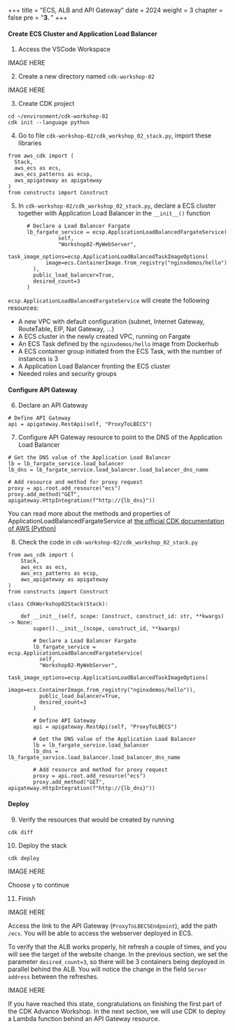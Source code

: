 +++
title = "ECS, ALB and API Gateway"
date = 2024
weight = 3
chapter = false
pre = "<b>3. </b>"
+++

#### Create ECS Cluster and Application Load Balancer

1. Access the VSCode Workspace

IMAGE HERE

2. Create a new directory named `cdk-workshop-02`

IMAGE HERE

3. Create CDK project

```
cd ~/environment/cdk-workshop-02
cdk init --language python
```

4. Go to file `cdk-workshop-02/cdk_workshop_02_stack.py`, import these libraries

```
from aws_cdk import (
  Stack,
  aws_ecs as ecs,
  aws_ecs_patterns as ecsp,
  aws_apigateway as apigateway
)
from constructs import Construct
```

5. In `cdk-workshop-02/cdk_workshop_02_stack.py`, declare a ECS cluster together with Application Load Balancer in the `__init__()` function

```
      # Declare a Load Balancer Fargate 
      lb_fargate_service = ecsp.ApplicationLoadBalancedFargateService(
				self, 
				"Workshop02-MyWebServer",
        task_image_options=ecsp.ApplicationLoadBalancedTaskImageOptions(
            image=ecs.ContainerImage.from_registry("nginxdemos/hello")
        ),
        public_load_balancer=True,
        desired_count=3
      )
```
`ecsp.ApplicationLoadBalancedFargateService` will create the following resources:

  - A new VPC with default configuration (subnet, Internet Gateway, RouteTable, EIP, Nat Gateway, …)
  - A ECS cluster in the newly created VPC, running on Fargate
  - An ECS Task defined by the `nginxdemos/hello` image from Dockerhub
  - A ECS container group initiated from the ECS Task, with the number of instances is 3
  - A Application Load Balancer fronting the ECS cluster
  - Needed roles and security groups

#### Configure API Gateway

6. Declare an API Gateway

```
# Define API Gateway
api = apigateway.RestApi(self, "ProxyToLBECS")
```

7. Configure API Gateway resource to point to the DNS of the Application Load Balancer

```
# Get the DNS value of the Application Load Balancer 
lb = lb_fargate_service.load_balancer
lb_dns = lb_fargate_service.load_balancer.load_balancer_dns_name

# Add resource and method for proxy request
proxy = api.root.add_resource("ecs")
proxy.add_method("GET", apigateway.HttpIntegration(f"http://{lb_dns}"))
```

You can read more about the methods and properties of ApplicationLoadBalancedFargateService at [the official CDK documentation of AWS (Python)](https://docs.aws.amazon.com/cdk/api/v2/python/aws_cdk.aws_ecs_patterns/ApplicationLoadBalancedFargateService.html)

8. Check the code in `cdk-workshop-02/cdk_workshop_02_stack.py`

```
from aws_cdk import (
    Stack,
    aws_ecs as ecs,
    aws_ecs_patterns as ecsp,
    aws_apigateway as apigateway
)
from constructs import Construct

class CdkWorkshop02Stack(Stack):

    def __init__(self, scope: Construct, construct_id: str, **kwargs) -> None:
        super().__init__(scope, construct_id, **kwargs)
        
        # Declare a Load Balancer Fargate 
        lb_fargate_service = ecsp.ApplicationLoadBalancedFargateService(
          self, 
          "Workshop02-MyWebServer",
          task_image_options=ecsp.ApplicationLoadBalancedTaskImageOptions(
              image=ecs.ContainerImage.from_registry("nginxdemos/hello")),
          public_load_balancer=True,
          desired_count=3
        )
        
        # Define API Gateway
        api = apigateway.RestApi(self, "ProxyToLBECS")
        
        # Get the DNS value of the Application Load Balancer 
        lb = lb_fargate_service.load_balancer
        lb_dns = lb_fargate_service.load_balancer.load_balancer_dns_name
        
        # Add resource and method for proxy request
        proxy = api.root.add_resource("ecs")
        proxy.add_method("GET", apigateway.HttpIntegration(f"http://{lb_dns}"))
```

#### Deploy

9. Verify the resources that would be created by running

```
cdk diff
```

10. Deploy the stack

```
cdk deploy
```

IMAGE HERE

Choose `y` to continue

11. Finish

IMAGE HERE

Access the link to the API Gateway (`ProxyToLBECSEndpoint`), add the path `/ecs`. You will be able to access the webserver deployed in ECS.

To verify that the ALB works properly, hit refresh a couple of times, and you will see the target of the website change. In the previous section, we set the parameter `desired_count=3`, so there will be 3 containers being deployed in parallel behind the ALB. You will notice the change in the field `Server address` between the refreshes.

IMAGE HERE

If you have reached this state, congratulations on finishing the first part of the CDK Advance Workshop. In the next section, we will use CDK to deploy a Lambda function behind an API Gateway resource.